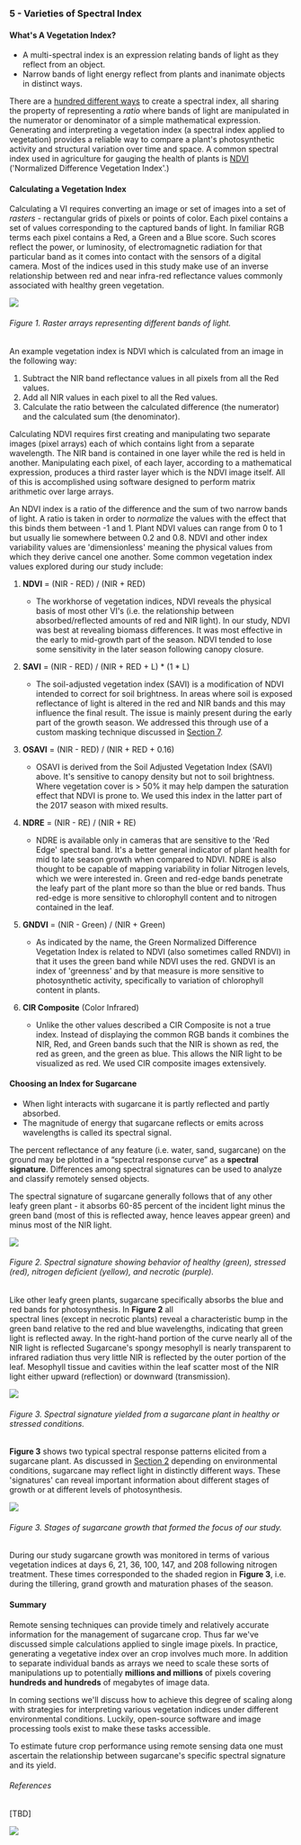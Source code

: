 ### 5 - Varieties of Spectral Index

#### What's A Vegetation Index?

* A multi-spectral index is an expression relating bands of light as they reflect from an object.
* Narrow bands of light energy reflect from plants and inanimate objects in distinct ways.

There are a [hundred different ways](https://www.indexdatabase.de/db/i.php) to create a spectral index, all sharing the 
property of representing a *ratio* where bands of light are manipulated in the numerator or denominator of a simple mathematical 
expression. Generating and interpreting a vegetation index (a spectral index applied to vegetation) provides 
a reliable way to compare a plant's photosynthetic activity and structural variation over time and space. A 
common spectral index used in agriculture for gauging the health of plants is 
[NDVI](https://en.wikipedia.org/wiki/Normalized_difference_vegetation_index) ('Normalized Difference Vegetation Index'.) 

 
#### Calculating a Vegetation Index

Calculating a VI requires converting an image or set of images into a set of  *rasters* - rectangular grids of pixels or 
points of color. Each pixel contains a set of values corresponding to the captured bands of light. In familiar RGB 
terms each pixel contains a Red, a Green and a Blue score. Such scores reflect the power, or luminosity, of electromagnetic 
radiation for that particular band as it comes into contact with the sensors of a digital camera. Most of the indices 
used in this study make use of an inverse relationship between red and near infra-red reflectance values commonly associated 
with healthy green vegetation. 

![](img/rasterbands.gif)
###### Figure 1. Raster arrays representing different bands of light.  

An example vegetation index is NDVI which is calculated from an image in the following way: 
1. Subtract the NIR band reflectance values in all pixels from all the Red values. 
2. Add all NIR values in each pixel to all the Red values.
3. Calculate the ratio between the calculated difference (the numerator) and the calculated sum (the denominator). 

Calculating NDVI requires first creating and manipulating two separate images (pixel arrays) each of which contains light 
from a separate wavelength. The NIR band is contained in one layer while the red is held in another. Manipulating each pixel, 
of each layer, according to a mathematical expression, produces a third raster layer which is the NDVI image itself. 
All of this is accomplished using software designed to perform matrix arithmetic over large arrays.  
    
An NDVI index is a ratio of the difference and the sum of two narrow bands of light. A ratio is taken in order to 
*normalize* the values with the effect that this binds them between -1 and 1. Plant NDVI values can range from 0 to 1 but 
usually lie somewhere between 0.2 and 0.8. NDVI and other index variability values are 'dimensionless' meaning 
the physical values from which they derive cancel one another. Some common vegetation index values explored during our study
include:

1. __NDVI__ = (NIR - RED) / (NIR + RED)
    * The workhorse of vegetation indices, NDVI reveals the physical basis of most other VI's (i.e. the relationship 
    between absorbed/reflected amounts of red and NIR light). In our study, NDVI was best at revealing biomass differences. 
    It was most effective in the early to mid-growth part of the season. NDVI tended to lose some sensitivity in the later
    season following canopy closure. 

2. __SAVI__ = (NIR - RED) /  (NIR + RED + L) * (1 * L)
    * The soil-adjusted vegetation index (SAVI) is a modification of NDVI intended to correct for soil brightness. 
In areas where soil is exposed reflectance of light is altered in the red and NIR bands and this may 
influence the final result. The issue is mainly present during the early part of the growth season. We addressed 
this through use of a custom masking technique discussed in [Section 7](post_processing_steps.md). 
    
3. __OSAVI__ = (NIR - RED) /  (NIR + RED + 0.16)

    *   OSAVI is derived from the Soil Adjusted Vegetation Index (SAVI) above. It's sensitive to canopy density but not
    to soil brightness. Where vegetation cover is > 50% it may help dampen the saturation effect that NDVI is prone to.
    We used this index in the latter part of the 2017 season with mixed results. 

4. __NDRE__ = (NIR - RE) / (NIR + RE)
    * NDRE is available only in cameras that are sensitive to the 'Red Edge' spectral band. It's a better 
    general indicator of plant health for mid to late season growth when compared to NDVI. NDRE is also thought to be 
    capable of mapping variability in foliar Nitrogen levels, which we were interested in. Green and red-edge bands 
    penetrate the leafy part of the plant more so than the blue or red bands. Thus red-edge is more sensitive to 
    chlorophyll content and to nitrogen contained in the leaf.

5. __GNDVI__ = (NIR - Green) / (NIR + Green)
    * As indicated by the name, the Green Normalized Difference Vegetation Index is related to NDVI (also sometimes called RNDVI) in that 
    it uses the green band while NDVI uses the red. GNDVI is an index of 'greenness' and by that measure is more 
    sensitive to photosynthetic activity, specifically to variation of chlorophyll content in plants.
    
6. __CIR Composite__ (Color Infrared) 
    * Unlike the other values described a CIR Composite is not a true index. Instead of displaying the common RGB bands 
    it combines the NIR, Red, and Green bands such that the NIR is shown as red, the red as green, and the green 
    as blue. This allows the NIR light to be visualized as red. We used CIR composite images extensively.

#### Choosing an Index for Sugarcane

* When light interacts with sugarcane it is partly reflected and partly absorbed. 
* The magnitude of energy that sugarcane reflects or emits across wavelengths is called its spectral signal. 

The percent reflectance of any feature (i.e. water, sand, sugarcane) on the ground may be plotted in a “spectral response 
curve” as a __spectral signature__. Differences among spectral signatures can be used to analyze and classify remotely sensed objects. 

The spectral signature of sugarcane generally follows that of any other leafy green plant - it absorbs 60-85 percent of 
the incident light minus the green band (most of this is reflected away, hence leaves appear green) and minus most of the 
NIR light. 

![](img/spectral-signature.jpg)
###### Figure 2. Spectral signature showing behavior of healthy (green), stressed (red), nitrogen deficient (yellow), and necrotic (purple). 

Like other leafy green plants, sugarcane specifically absorbs the blue and red bands for photosynthesis. In __Figure 2__ all   
spectral lines (except in necrotic plants) reveal a characteristic bump in the green band relative to the red and blue 
wavelengths, indicating that green light is reflected away. In the right-hand portion of the curve nearly all of the NIR light 
is reflected Sugarcane's spongy mesophyll is nearly transparent to infrared radiation thus very little NIR is reflected 
by the outer portion of the leaf. Mesophyll tissue and cavities within the leaf scatter most of the NIR light either upward 
(reflection) or downward (transmission).

 
![](img/cane-reflect.png)
###### Figure 3. Spectral signature yielded from a sugarcane plant in healthy or stressed conditions. 

__Figure 3__ shows two typical spectral response patterns elicited from a sugarcane plant. As discussed in [Section 2](how_plants_see.md) 
depending on environmental conditions, sugarcane may reflect light in distinctly different ways. These 'signatures' can 
reveal important information about different stages of growth or at different levels of photosynthesis.
 
![](img/cane-growth1.png)
###### Figure 3. Stages of sugarcane growth that formed the focus of our study. 

During our study sugarcane growth was monitored in terms of various vegetation indices at days 6, 21, 36, 100, 147, 
and 208 following nitrogen treatment. These times corresponded to the shaded region in __Figure 3__, i.e.
during the tillering, grand growth and maturation phases of the season. 

#### Summary
Remote sensing techniques can provide timely and relatively accurate information for the management of sugarcane crop.
Thus far we've discussed simple calculations applied to single image pixels. In practice, generating a vegetative index
over an crop involves much more. In addition to separate individual bands as arrays we 
need to scale these sorts of manipulations up to potentially __millions and millions__ of pixels covering __hundreds 
and hundreds__ of megabytes of image data.

In coming sections we'll discuss how to achieve this degree of scaling along with strategies for interpreting 
various vegetation indices under different environmental conditions. Luckily, open-source software and image processing 
tools exist to make these tasks accessible.

To estimate future crop performance using remote sensing data one must ascertain the relationship between sugarcane's specific 
spectral signature and its yield. 

###### References

[TBD]

![](img/farmera.png) 